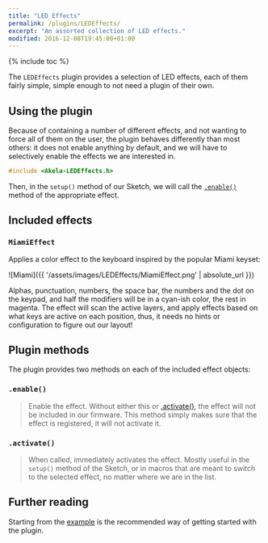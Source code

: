 ```yaml
---
title: "LED Effects"
permalink: /plugins/LEDEffects/
excerpt: "An assorted collection of LED effects."
modified: 2016-12-08T19:45:00+01:00
---
```


{% include toc %}

The `LEDEffects` plugin provides a selection of LED effects, each of them fairly
simple, simple enough to not need a plugin of their own. 

## Using the plugin

Because of containing a number of different effects, and not wanting to force
all of them on the user, the plugin behaves differently than most others: it
does not enable anything by default, and we will have to selectively enable the
effects we are interested in.

```c++
#include <Akela-LEDEffects.h>
```

Then, in the `setup()` method of our Sketch, we will call
the [`.enable()`](#enable) method of the appropriate effect.

## Included effects

### `MiamiEffect`

Applies a color effect to the keyboard inspired by the popular Miami keyset:

![Miami]({{ '/assets/images/LEDEffects/MiamiEffect.png' | absolute_url }})

Alphas, punctuation, numbers, the space bar, the numbers and the dot on the
keypad, and half the modifiers will be in a cyan-ish color, the rest in magenta.
The effect will scan the active layers, and apply effects based on what keys are
active on each position, thus, it needs no hints or configuration to figure out
our layout!

## Plugin methods

The plugin provides two methods on each of the included effect objects:

### `.enable()`

> Enable the effect. Without either this or [.activate()](#activate), the effect
> will not be included in our firmware. This method simply makes sure that the
> effect is registered, it will not activate it.

### `.activate()`

> When called, immediately activates the effect. Mostly useful in the `setup()`
> method of the Sketch, or in macros that are meant to switch to the selected
> effect, no matter where we are in the list.

## Further reading

Starting from the [example][plugin:example] is the recommended way of getting
started with the plugin.

 [plugin:example]: https://github.com/algernon/Akela/blob/master/lib/Akela-LEDEffects/examples/LEDEffects/LEDEffects.ino
